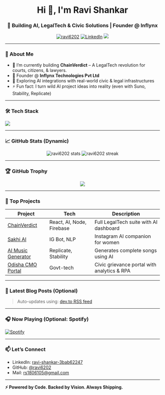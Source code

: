 <h1 align="center">Hi 👋, I'm Ravi Shankar</h1>
<h3 align="center">🚀 Building AI, LegalTech & Civic Solutions | Founder @ Inflynx</h3>

<p align="center">
  <a href="https://github.com/ravi6202"><img src="https://komarev.com/ghpvc/?username=ravi6202&label=Profile%20views&color=0e75b6&style=flat" alt="ravi6202" /></a>
  <a href="https://linkedin.com/in/ravi-shankar-3bab62247" target="_blank"><img src="https://img.shields.io/badge/-LinkedIn-blue?logo=linkedin&style=flat" alt="LinkedIn"/></a>
  <a href="mailto:rs1806105@gmail.com"><img src="https://img.shields.io/badge/Gmail-D14836?style=flat&logo=gmail&logoColor=white" /></a>
</p>

---

### 🧠 About Me

- 🔭 I’m currently building **ChainVerdict** – A LegalTech revolution for courts, citizens, & lawyers.
- 🧠 Founder @ **Inflynx Technologies Pvt Ltd**
- 🌱 Exploring AI integrations with real-world civic & legal infrastructures
- ⚡ Fun fact: I turn wild AI project ideas into reality (even with Suno, Stability, Replicate)

---

### 🛠️ Tech Stack

<p align="left">
  <img src="https://skillicons.dev/icons?i=java,python,js,ts,nextjs,react,nodejs,tailwind,postgres,mongodb,firebase,aws,vercel,git,github,vscode,figma&perline=8" />
</p>

---

### 📈 GitHub Stats (Dynamic)

<p align="center">
  <img src="https://github-readme-stats.vercel.app/api?username=ravi6202&show_icons=true&theme=tokyonight" alt="ravi6202 stats"/>
  <img src="https://github-readme-streak-stats.herokuapp.com/?user=ravi6202&theme=tokyonight" alt="ravi6202 streak"/>
</p>

---

### 🏆 GitHub Trophy

<p align="center">
  <img src="https://github-profile-trophy.vercel.app/?username=ravi6202&theme=algolia&no-frame=true&no-bg=true&margin-w=4" />
</p>

---

### 🚀 Top Projects

| Project | Tech | Description |
|--------|------|-------------|
| [ChainVerdict](https://github.com/ravi6202/ChainVerdict) | React, AI, Node, Firebase | Full LegalTech suite with AI dashboard |
| [Sakhi AI](https://github.com/ravi6202/SakhiAI) | IG Bot, NLP | Instagram AI companion for women |
| [AI Music Generator](https://github.com/ravi6202/AIMusicGen) | Replicate, Stability | Generates complete songs using AI |
| [Odisha CMO Portal](https://github.com/ravi6202/CMO-Grievance) | Govt-tech | Civic grievance portal with analytics & RPA |

---

### 📰 Latest Blog Posts (Optional)

<!-- BLOG-POST-LIST:START -->
<!-- BLOG-POST-LIST:END -->

> Auto-updates using: [dev.to RSS feed](https://github.com/gautamkrishnar/blog-post-workflow)

---

### 🎧 Now Playing (Optional: Spotify)

[![Spotify](https://novatorem-ravi6202.vercel.app/api/spotify)](https://open.spotify.com/user/spotify)

---

### 📫 Let’s Connect

- LinkedIn: [ravi-shankar-3bab62247](https://www.linkedin.com/in/ravi-shankar-3bab62247)
- GitHub: [@ravi6202](https://github.com/ravi6202)
- Mail: rs1806105@gmail.com

---

**⚡ Powered by Code. Backed by Vision. Always Shipping.**

